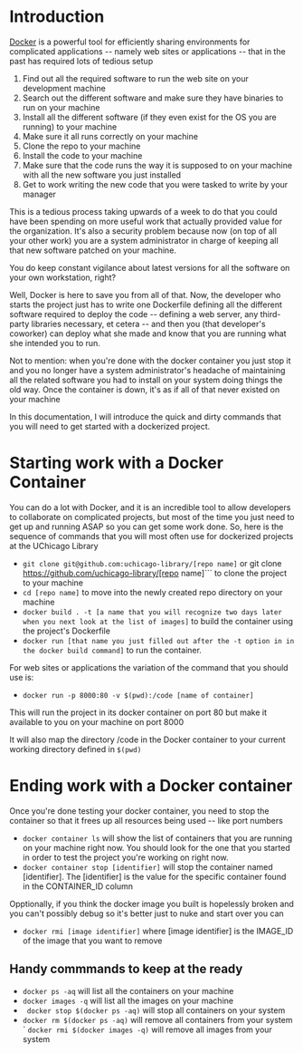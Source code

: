 # Introduction

[Docker](https://www.docker.com/community-edition) is a powerful tool for efficiently sharing environments for complicated applications -- namely web sites or applications -- that in the past has required lots of tedious setup

1. Find out all the required software to run the web site on your development machine
1. Search out the different software and make sure they have binaries to run on your machine
1. Install all the different software (if they even exist for the OS you are running) to your machine
1. Make sure it all runs correctly on your machine
1. Clone the repo to your machine
1. Install the code to your machine
1. Make sure that the code runs the way it is supposed to on your machine with all the new software you just installed
1. Get to work writing the new code that you were tasked to write by your manager

This is a tedious process taking upwards of a week to do that you could have been spending on more useful work that actually provided value for the organization. It's also a security problem because now (on top of all your other work) you are a system administrator in charge of keeping all that new software patched on your machine. 

You do keep constant vigilance about latest versions for all the software on your own workstation, right?

Well, Docker is here to save you from all of that. Now, the developer who starts the project just has to write one Dockerfile defining all the different software required to deploy the code -- defining a web server, any third-party libraries necessary, et cetera -- and then you (that developer's coworker) can deploy what she made and know that you are running what she intended you to run. 

Not to mention: when you're done with the docker container you just stop it and you no longer have a system administrator's headache of maintaining all the related software you had to install on your system doing things the old way. Once the container is down, it's as if all of that never existed on your machine

In this documentation, I will introduce the quick and dirty commands that you will need to get started with a dockerized project.

# Starting work with a Docker Container

You can do a lot with Docker, and it is an incredible tool to allow developers to collaborate on complicated projects, but most of the time you just need to get up and running ASAP so you can get some work done. So, here is the sequence of commands that you will most often use for dockerized projects at the UChicago Library

- ```git clone git@github.com:uchicago-library/[repo name]``` or git clone https://github.com/uchicago-library/[repo name]``` to clone the project to your machine
- ```cd [repo name]``` to move into the newly created repo directory on your machine
- ```docker build . -t [a name that you will recognize two days later when you next look at the list of images]``` to build the container using the project's Dockerfile
- ```docker run [that name you just filled out after the -t option in in the docker build command]``` to run the container. 

For web sites or applications the variation of the command that you should use is:

- ```docker run -p 8000:80 -v $(pwd):/code [name of container]```

This will run the project in its docker container on port 80 but make it available to you on your machine on port 8000

It will also map the directory /code in the Docker container to your current working directory defined in ```$(pwd)```

# Ending work with a Docker container

Once you're done testing your docker container, you need to stop the container so that it frees up all resources being used -- like port numbers

- ```docker container ls``` will show the list of containers that you are running on your machine right now. You should look for the one that you started in order to test the project you're working on right now.
- ```docker container stop [identifier]``` will stop the container named [identifier]. The [identifier] is the value for the specific container found in the CONTAINER_ID column

Opptionally, if you think the docker image you built is hopelessly broken and you can't possibly debug so it's better just to nuke and start over you can

- ```docker rmi [image identifier]``` where [image identifier] is the IMAGE_ID of the image that you want to remove

## Handy commmands to keep at the ready

- ```docker ps -aq``` will list all the containers on your machine
- ```docker images -q``` will list all the images on your machine
- ``` docker stop $(docker ps -aq)``` will stop all containers on your system
- ```docker rm $(docker ps -aq)``` will remove all containers from your system
` ```docker rmi $(docker images -q)``` will remove all images from your system

